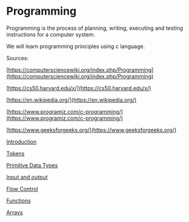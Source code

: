 # Programming

Programming is the process of planning, writing, executing and testing instructions for a computer system.

We will learn programming principles using c language.

Sources:

[https://computersciencewiki.org/index.php/Programming](https://computersciencewiki.org/index.php/Programming)

[https://cs50.harvard.edu/x/](https://cs50.harvard.edu/x/)

[https://en.wikipedia.org/](https://en.wikipedia.org/)

[https://www.programiz.com/c-programming/](https://www.programiz.com/c-programming/) 

[https://www.geeksforgeeks.org/](https://www.geeksforgeeks.org/)  
  

[Introduction](Notebook/Programming%20c727e2cb4b7c4f508ff5ebb848ab48d4/Introduction%208ea0569d8d464550bb3964fe793a33cf.md)

[Tokens](Notebook/Programming%20c727e2cb4b7c4f508ff5ebb848ab48d4/Tokens%206ac8bbb708354fca89980c873837dac2.md)

[Primitive Data Types](Notebook/Programming%20c727e2cb4b7c4f508ff5ebb848ab48d4/Primitive%20Data%20Types%205de22bc1f4144589baff1bece14c3ba9.md)

[Input and output](Notebook/Programming%20c727e2cb4b7c4f508ff5ebb848ab48d4/Input%20and%20output%202d725f5d4e0d419a8d79f3243ca08642.md)

[Flow Control](Notebook/Programming%20c727e2cb4b7c4f508ff5ebb848ab48d4/Flow%20Control%20aa13f842cab64d238ea1180f938e6b96.md)

[Functions](Notebook/Programming%20c727e2cb4b7c4f508ff5ebb848ab48d4/Functions%20ff0f4eee687c453ebe8c4d9f6cff3c1e.md)

[Arrays](Notebook/Programming%20c727e2cb4b7c4f508ff5ebb848ab48d4/Arrays%208f2989b857a642a6826cfbe525948a5b.md)
